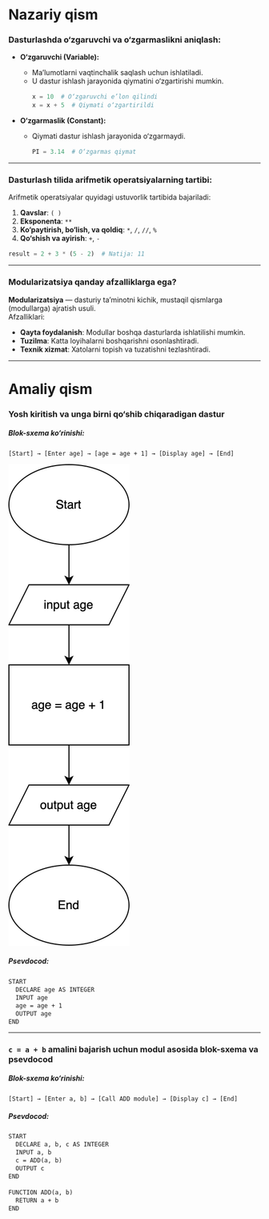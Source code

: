 
# **Nazariy qism**

### Dasturlashda o‘zgaruvchi va o‘zgarmaslikni aniqlash:

- **O‘zgaruvchi (Variable):**
  - Ma’lumotlarni vaqtinchalik saqlash uchun ishlatiladi.
  - U dastur ishlash jarayonida qiymatini o‘zgartirishi mumkin.
    ```python
    x = 10  # O‘zgaruvchi e’lon qilindi
    x = x + 5  # Qiymati o‘zgartirildi
    ```

- **O‘zgarmaslik (Constant):**
  - Qiymati dastur ishlash jarayonida o‘zgarmaydi.
    ```python
    PI = 3.14  # O‘zgarmas qiymat
    ```

---

### Dasturlash tilida arifmetik operatsiyalarning tartibi:
Arifmetik operatsiyalar quyidagi ustuvorlik tartibida bajariladi:

1. **Qavslar**: `( )`
2. **Eksponenta**: `**`
3. **Ko‘paytirish, bo‘lish, va qoldiq**: `*`, `/`, `//`, `%`
4. **Qo‘shish va ayirish**: `+`, `-`

```python
result = 2 + 3 * (5 - 2)  # Natija: 11
```

---

### Modularizatsiya qanday afzalliklarga ega?
**Modularizatsiya** — dasturiy ta’minotni kichik, mustaqil qismlarga (modullarga) ajratish usuli.  
Afzalliklari:
- **Qayta foydalanish**: Modullar boshqa dasturlarda ishlatilishi mumkin.
- **Tuzilma**: Katta loyihalarni boshqarishni osonlashtiradi.
- **Texnik xizmat**: Xatolarni topish va tuzatishni tezlashtiradi.

---

# **Amaliy qism**

### Yosh kiritish va unga birni qo‘shib chiqaradigan dastur

##### **Blok-sxema ko‘rinishi:**

```flow
[Start] → [Enter age] → [age = age + 1] → [Display age] → [End]
```
![Example Flowchart](./topshiriq-2.1.svg)

##### **Psevdocod:**
```plaintext
START
  DECLARE age AS INTEGER
  INPUT age
  age = age + 1
  OUTPUT age
END
```

---

### `c = a + b` amalini bajarish uchun modul asosida blok-sxema va psevdocod

##### **Blok-sxema ko‘rinishi:**

```plaintext
[Start] → [Enter a, b] → [Call ADD module] → [Display c] → [End]
```

##### **Psevdocod:**
```plaintext
START
  DECLARE a, b, c AS INTEGER
  INPUT a, b
  c = ADD(a, b)
  OUTPUT c
END

FUNCTION ADD(a, b)
  RETURN a + b
END
```